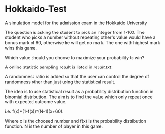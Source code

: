 # Hokkaido-Test
A simulation model for the admission exam in the Hokkaido University

The question is asking the student to pick an integer from 1-100. The student who picks a number without repeating other's value would have a bonus mark of 60, otherwise he will get no mark. The one with highest mark wins this game.

Which value should you choose to maximize your probability to win?

A online statistic sampling result is listed in *result.txt*.

A randomness ratio is added so that the user can control the degree of randomness other than just using the statistical result.

The idea is to use statistical result as a probability distribution function in binomial distribution. The aim is to find the value which only repeat once with expected outcome value. 

i.e. f(x)*(1-f(x))^(N-1)(x+60). 

Where x is the choosed number and f(x) is the probability distribution function. N is the number of player in this game.